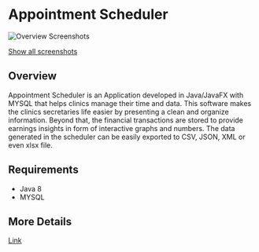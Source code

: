 # Appointment Scheduler

![Overview Screenshots](https://i.imgur.com/j0nJ0v9.png)

[Show all screenshots](myLib/README.md)

## Overview

Appointment Scheduler is an Application developed in Java/JavaFX with MYSQL that helps clinics manage their time and data. This software makes the clinics secretaries life easier by presenting a clean and organize information. Beyond that, the financial transactions are stored to provide earnings insights in form of interactive graphs and numbers. The data generated in the scheduler can be easily exported to CSV, JSON, XML or even xlsx file.

## Requirements

* Java 8
* MYSQL

## More Details

[Link](www.google.com)
